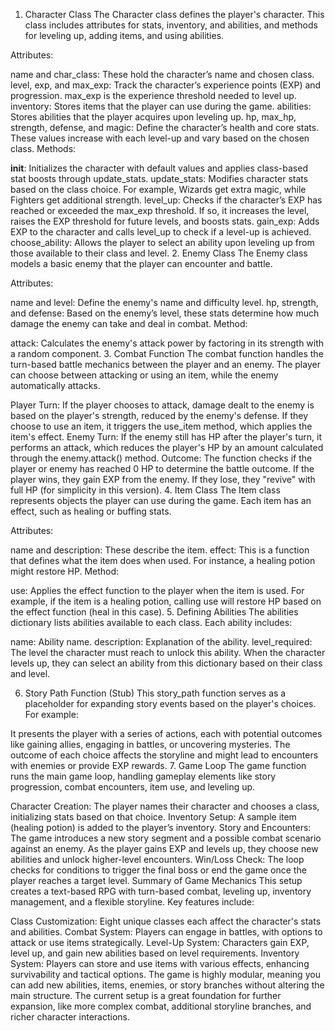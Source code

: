 1. Character Class
The Character class defines the player's character. This class includes attributes for stats, inventory, and abilities, and methods for leveling up, adding items, and using abilities.

Attributes:

name and char_class: These hold the character’s name and chosen class.
level, exp, and max_exp: Track the character’s experience points (EXP) and progression. max_exp is the experience threshold needed to level up.
inventory: Stores items that the player can use during the game.
abilities: Stores abilities that the player acquires upon leveling up.
hp, max_hp, strength, defense, and magic: Define the character’s health and core stats. These values increase with each level-up and vary based on the chosen class.
Methods:

__init__: Initializes the character with default values and applies class-based stat boosts through update_stats.
update_stats: Modifies character stats based on the class choice. For example, Wizards get extra magic, while Fighters get additional strength.
level_up: Checks if the character’s EXP has reached or exceeded the max_exp threshold. If so, it increases the level, raises the EXP threshold for future levels, and boosts stats.
gain_exp: Adds EXP to the character and calls level_up to check if a level-up is achieved.
choose_ability: Allows the player to select an ability upon leveling up from those available to their class and level.
2. Enemy Class
The Enemy class models a basic enemy that the player can encounter and battle.

Attributes:

name and level: Define the enemy's name and difficulty level.
hp, strength, and defense: Based on the enemy’s level, these stats determine how much damage the enemy can take and deal in combat.
Method:

attack: Calculates the enemy's attack power by factoring in its strength with a random component.
3. Combat Function
The combat function handles the turn-based battle mechanics between the player and an enemy. The player can choose between attacking or using an item, while the enemy automatically attacks.

Player Turn: If the player chooses to attack, damage dealt to the enemy is based on the player's strength, reduced by the enemy's defense. If they choose to use an item, it triggers the use_item method, which applies the item's effect.
Enemy Turn: If the enemy still has HP after the player's turn, it performs an attack, which reduces the player's HP by an amount calculated through the enemy.attack() method.
Outcome: The function checks if the player or enemy has reached 0 HP to determine the battle outcome. If the player wins, they gain EXP from the enemy. If they lose, they "revive" with full HP (for simplicity in this version).
4. Item Class
The Item class represents objects the player can use during the game. Each item has an effect, such as healing or buffing stats.

Attributes:

name and description: These describe the item.
effect: This is a function that defines what the item does when used. For instance, a healing potion might restore HP.
Method:

use: Applies the effect function to the player when the item is used. For example, if the item is a healing potion, calling use will restore HP based on the effect function (heal in this case).
5. Defining Abilities
The abilities dictionary lists abilities available to each class. Each ability includes:

name: Ability name.
description: Explanation of the ability.
level_required: The level the character must reach to unlock this ability.
When the character levels up, they can select an ability from this dictionary based on their class and level.

6. Story Path Function (Stub)
This story_path function serves as a placeholder for expanding story events based on the player's choices. For example:

It presents the player with a series of actions, each with potential outcomes like gaining allies, engaging in battles, or uncovering mysteries.
The outcome of each choice affects the storyline and might lead to encounters with enemies or provide EXP rewards.
7. Game Loop
The game function runs the main game loop, handling gameplay elements like story progression, combat encounters, item use, and leveling up.

Character Creation: The player names their character and chooses a class, initializing stats based on that choice.
Inventory Setup: A sample item (healing potion) is added to the player’s inventory.
Story and Encounters: The game introduces a new story segment and a possible combat scenario against an enemy. As the player gains EXP and levels up, they choose new abilities and unlock higher-level encounters.
Win/Loss Check: The loop checks for conditions to trigger the final boss or end the game once the player reaches a target level.
Summary of Game Mechanics
This setup creates a text-based RPG with turn-based combat, leveling up, inventory management, and a flexible storyline. Key features include:

Class Customization: Eight unique classes each affect the character's stats and abilities.
Combat System: Players can engage in battles, with options to attack or use items strategically.
Level-Up System: Characters gain EXP, level up, and gain new abilities based on level requirements.
Inventory System: Players can store and use items with various effects, enhancing survivability and tactical options.
The game is highly modular, meaning you can add new abilities, items, enemies, or story branches without altering the main structure. The current setup is a great foundation for further expansion, like more complex combat, additional storyline branches, and richer character interactions.

